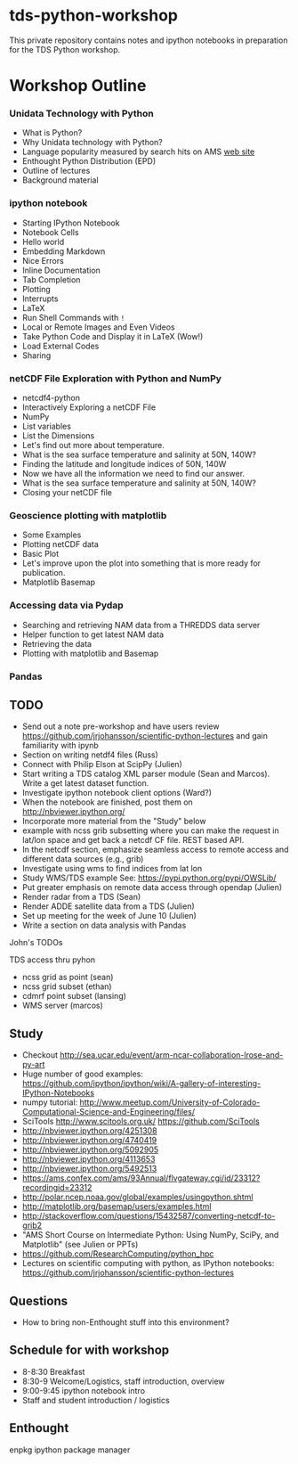 tds-python-workshop
===================

This private repository contains notes and ipython notebooks in preparation for the TDS Python workshop.

# Workshop Outline

### Unidata Technology with Python
- What is Python?
- Why Unidata technology with Python?
- Language popularity measured by search hits on AMS [web site](https://ams.confex.com/ams/93Annual/webprogram/start.html#srch=words%7Cjava%7Cmethod%7Cand%7Cpge%7C2)
- Enthought Python Distribution (EPD)
- Outline of lectures
- Background material

### ipython notebook
- Starting IPython Notebook
- Notebook Cells
- Hello world
- Embedding Markdown
- Nice Errors
- Inline Documentation
- Tab Completion
- Plotting
- Interrupts
- LaTeX 
- Run Shell Commands with `!`
- Local or Remote Images and Even Videos
- Take Python Code and Display it in LaTeX (Wow!)
- Load External Codes
- Sharing

### netCDF File Exploration with Python and NumPy
- netcdf4-python
- Interactively Exploring a netCDF File
- NumPy
- List variables
- List the Dimensions
- Let's find out more about temperature.
- What is the sea surface temperature and salinity at 50N, 140W?
- Finding the latitude and longitude indices of 50N, 140W
- Now we have all the information we need to find our answer.
- What is the sea surface temperature and salinity at 50N, 140W?
- Closing your netCDF file

### Geoscience plotting with matplotlib
- Some Examples
- Plotting netCDF data
- Basic Plot
- Let's improve upon the plot into something that is more ready for publication.
- Matplotlib Basemap

### Accessing data via Pydap
- Searching and retrieving NAM data from a THREDDS data server
- Helper function to get latest NAM data
- Retrieving the data
- Plotting with matplotlib and Basemap

### Pandas


## TODO

- Send out a note pre-workshop and have users review https://github.com/jrjohansson/scientific-python-lectures and gain familiarity with ipynb
- Section on writing netdf4 files (Russ)
- Connect with Philip Elson at ScipPy (Julien)
- Start writing a TDS catalog XML parser module (Sean and Marcos). Write a get latest dataset function.
- Investigate ipython notebook client options (Ward?)
- When the notebook are finished, post them on http://nbviewer.ipython.org/
- Incorporate more material from the "Study" below
- example with ncss grib subsetting where you can make the request in lat/lon space and get back a netcdf CF file. REST based API.
- In the netcdf section, emphasize seamless access to remote access and different data sources (e.g., grib)
- Investigate using wms to find indices from lat lon
- Study WMS/TDS example See: https://pypi.python.org/pypi/OWSLib/
- Put greater emphasis on remote data access through opendap (Julien)
- Render radar from a TDS (Sean)
- Render ADDE satellite data from a TDS (Julien)
- Set up meeting for the week of June 10 (Julien)
- Write a section on data analysis with Pandas

John's TODOs

TDS access thru pyhon

- ncss grid as point (sean)
- ncss grid subset (ethan)
- cdmrf point subset (lansing)
- WMS server (marcos)

## Study

- Checkout <http://sea.ucar.edu/event/arm-ncar-collaboration-lrose-and-py-art>
- Huge number of good examples: <https://github.com/ipython/ipython/wiki/A-gallery-of-interesting-IPython-Notebooks>
- numpy tutorial: <http://www.meetup.com/University-of-Colorado-Computational-Science-and-Engineering/files/>
- SciTools <http://www.scitools.org.uk/> <https://github.com/SciTools>
- http://nbviewer.ipython.org/4251308
- http://nbviewer.ipython.org/4740419
- http://nbviewer.ipython.org/5092905
- http://nbviewer.ipython.org/4113653
- http://nbviewer.ipython.org/5492513
- https://ams.confex.com/ams/93Annual/flvgateway.cgi/id/23312?recordingid=23312
- http://polar.ncep.noaa.gov/global/examples/usingpython.shtml
- http://matplotlib.org/basemap/users/examples.html
-  http://stackoverflow.com/questions/15432587/converting-netcdf-to-grib2
- "AMS Short Course on Intermediate Python: Using NumPy, SciPy, and Matplotlib" (see Julien or PPTs)
- https://github.com/ResearchComputing/python_hpc
- Lectures on scientific computing with python, as IPython notebooks: https://github.com/jrjohansson/scientific-python-lectures

## Questions

- How to bring non-Enthought stuff into this environment?

## Schedule for with workshop 

- 8-8:30 Breakfast
- 8:30-9 Welcome/Logistics, staff introduction, overview
- 9:00-9:45 ipython notebook intro
- Staff and student introduction / logistics

## Enthought
enpkg ipython package manager

